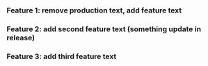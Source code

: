### Feature 1: remove production text, add feature text
### Feature 2: add second feature text (something update in release)
### Feature 3: add third feature text